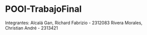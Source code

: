 # POOI-TrabajoFinal

Integrantes:
Alcalá Gan, Richard Fabrizio - 2312083
Rivera Morales, Christian André - 2313421

